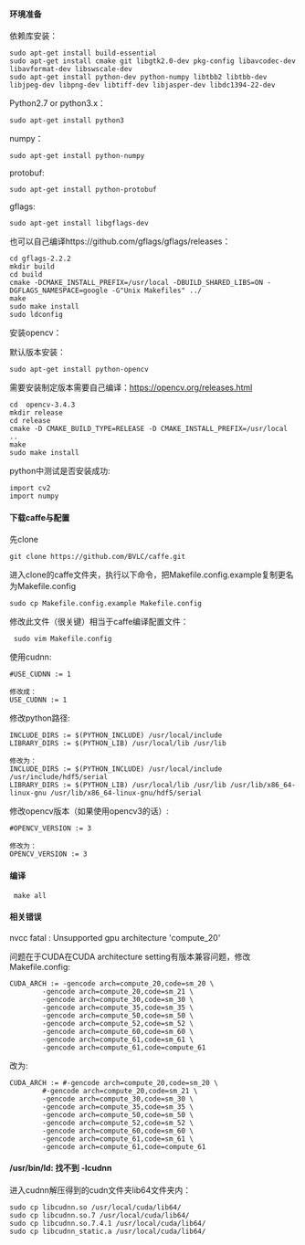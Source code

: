 #### 环境准备

依赖库安装：

    sudo apt-get install build-essential
    sudo apt-get install cmake git libgtk2.0-dev pkg-config libavcodec-dev libavformat-dev libswscale-dev
    sudo apt-get install python-dev python-numpy libtbb2 libtbb-dev libjpeg-dev libpng-dev libtiff-dev libjasper-dev libdc1394-22-dev


Python2.7 or python3.x：

    sudo apt-get install python3
    
numpy：

    sudo apt-get install python-numpy

protobuf:

    sudo apt-get install python-protobuf

gflags:

    sudo apt-get install libgflags-dev
    
也可以自己编译https://github.com/gflags/gflags/releases：

    cd gflags-2.2.2
    mkdir build
    cd build
    cmake -DCMAKE_INSTALL_PREFIX=/usr/local -DBUILD_SHARED_LIBS=ON -DGFLAGS_NAMESPACE=google -G"Unix Makefiles" ../
    make 
    sudo make install 
    sudo ldconfig 


安装opencv：

默认版本安装：

    sudo apt-get install python-opencv

需要安装制定版本需要自己编译：https://opencv.org/releases.html
  
    cd  opencv-3.4.3
    mkdir release
    cd release
    cmake -D CMAKE_BUILD_TYPE=RELEASE -D CMAKE_INSTALL_PREFIX=/usr/local ..
    make
    sudo make install

python中测试是否安装成功:

    import cv2
    import numpy

#### 下载caffe与配置

先clone

    git clone https://github.com/BVLC/caffe.git
  
进入clone的caffe文件夹，执行以下命令，把Makefile.config.example复制更名为Makefile.config

    sudo cp Makefile.config.example Makefile.config
  
修改此文件（很关键）相当于caffe编译配置文件：

     sudo vim Makefile.config
   
  
使用cudnn:

    #USE_CUDNN := 1
    
    修改成： 
    USE_CUDNN := 1
    
修改python路径:

    INCLUDE_DIRS := $(PYTHON_INCLUDE) /usr/local/include
    LIBRARY_DIRS := $(PYTHON_LIB) /usr/local/lib /usr/lib 

    修改为： 
    INCLUDE_DIRS := $(PYTHON_INCLUDE) /usr/local/include /usr/include/hdf5/serial
    LIBRARY_DIRS := $(PYTHON_LIB) /usr/local/lib /usr/lib /usr/lib/x86_64-linux-gnu /usr/lib/x86_64-linux-gnu/hdf5/serial  


修改opencv版本（如果使用opencv3的话）:

    #OPENCV_VERSION := 3

    修改为： 
    OPENCV_VERSION := 3
    
 #### 编译
 
     make all
 

#### 相关错误

nvcc fatal   : Unsupported gpu architecture 'compute_20'

问题在于CUDA在CUDA architecture setting有版本兼容问题，修改Makefile.config:

    CUDA_ARCH := -gencode arch=compute_20,code=sm_20 \
            -gencode arch=compute_20,code=sm_21 \
            -gencode arch=compute_30,code=sm_30 \
            -gencode arch=compute_35,code=sm_35 \
            -gencode arch=compute_50,code=sm_50 \
            -gencode arch=compute_52,code=sm_52 \
            -gencode arch=compute_60,code=sm_60 \
            -gencode arch=compute_61,code=sm_61 \
            -gencode arch=compute_61,code=compute_61
改为:

    CUDA_ARCH := #-gencode arch=compute_20,code=sm_20 \
            #-gencode arch=compute_20,code=sm_21 \
            -gencode arch=compute_30,code=sm_30 \
            -gencode arch=compute_35,code=sm_35 \
            -gencode arch=compute_50,code=sm_50 \
            -gencode arch=compute_52,code=sm_52 \
            -gencode arch=compute_60,code=sm_60 \
            -gencode arch=compute_61,code=sm_61 \
            -gencode arch=compute_61,code=compute_61

#### /usr/bin/ld: 找不到 -lcudnn

进入cudnn解压得到的cudn文件夹lib64文件夹内：

    sudo cp libcudnn.so /usr/local/cuda/lib64/
    sudo cp libcudnn.so.7 /usr/local/cuda/lib64/
    sudo cp libcudnn.so.7.4.1 /usr/local/cuda/lib64/
    sudo cp libcudnn_static.a /usr/local/cuda/lib64/

